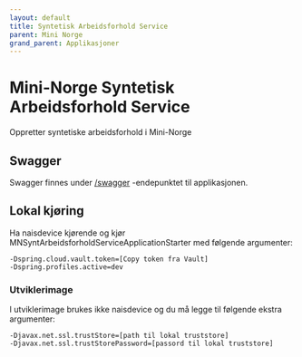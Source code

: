 ```yaml
---
layout: default
title: Syntetisk Arbeidsforhold Service
parent: Mini Norge
grand_parent: Applikasjoner
---
```


# Mini-Norge Syntetisk Arbeidsforhold Service

Oppretter syntetiske arbeidsforhold i Mini-Norge

## Swagger
Swagger finnes under [/swagger](https://mn-synt-arbeidsforhold-service.dev.intern.nav.no/swagger) -endepunktet til applikasjonen.
 
## Lokal kjøring
Ha naisdevice kjørende og kjør MNSyntArbeidsforholdServiceApplicationStarter med følgende argumenter:
```
-Dspring.cloud.vault.token=[Copy token fra Vault]
-Dspring.profiles.active=dev
```

### Utviklerimage
I utviklerimage brukes ikke naisdevice og du må legge til følgende ekstra argumenter:
```
-Djavax.net.ssl.trustStore=[path til lokal truststore]
-Djavax.net.ssl.trustStorePassword=[passord til lokal truststore]
```